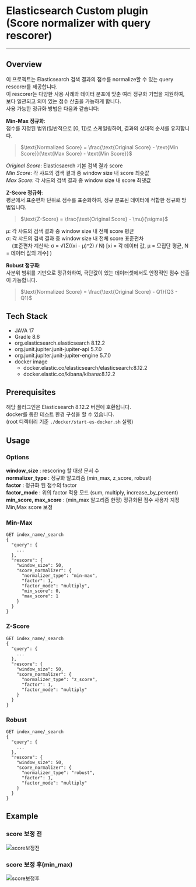 # Elasticsearch Custom plugin<br/>(Score normalizer with query rescorer)

--- 

## Overview
이 프로젝트는 Elasticsearch 검색 결과의 점수를 normalize할 수 있는 query rescorer를 제공합니다.</br>
이 rescorer는 다양한 사용 사례와 데이터 분포에 맞춘 여러 정규화 기법을 지원하여,</br>
보다 일관되고 의미 있는 점수 산출을 가능하게 합니다.</br>
사용 가능한 정규화 방법은 다음과 같습니다:

**Min-Max 정규화**: <br/>
점수를 지정된 범위(일반적으로 [0, 1])로 스케일링하여, 결과의 상대적 순서를 유지합니다.

> $\text{Normalized Score} = \frac{\text{Original Score} - \text{Min Score}}{\text{Max Score} - \text{Min Score}}$ 

*Original Score*: Elasticsaerch 기본 검색 결과 score<br/>
*Min Score*: 각 샤드의 검색 결과 중 window size 내 score 최솟값<br/>
*Max Score*: 각 샤드의 검색 결과 중 window size 내 score 최댓값

**Z-Score 정규화**: <br/>평균에서 표준편차 단위로 점수를 표준화하여, 정규 분포된 데이터에 적합한 정규화 방법입니다.

> $\text{Z-Score} = \frac{\text{Original Score} - \mu}{\sigma}$

$\mu$: 각 샤드의 검색 결과 중 window size 내 전체 score 평균 <br/>
$\sigma$: 각 샤드의 검색 결과 중 window size 내 전체 score 표준편차 <br/>
&nbsp;&nbsp;&nbsp; (표준편차 계산식: σ = √(Σ((xi - μ)^2) / N) [xi = 각 데이터 값, μ = 모집단 평균, N = 데이터 값의 개수] )

**Robust 정규화**: <br/>사분위 범위를 기반으로 정규화하여, 극단값이 있는 데이터셋에서도 안정적인 점수 산출이 가능합니다.

> $\text{Normalized Score} = \frac{\text{Original Score} - Q1}{Q3 - Q1}$

## Tech Stack
- JAVA 17
- Gradle 8.6
- org.elasticsearch.elasticsearch 8.12.2
- org.junit.jupiter.junit-jupiter-api 5.7.0
- org.junit.jupiter.junit-jupiter-engine 5.7.0
- docker image
  - docker.elastic.co/elasticsearch/elasticsearch:8.12.2
  - docker.elastic.co/kibana/kibana:8.12.2

## Prerequisites
해당 플러그인은 Elasticsearch 8.12.2 버전에 호환됩니다. <br/>
docker를 통한 테스트 환경 구성을 할 수 있습니다. <br/>
(root 디렉터리 기준 `./docker/start-es-docker.sh` 실행)

## Usage
### Options
**window_size** : rescoring 할 대상 문서 수<br/>
**normalizer_type** : 정규화 알고리즘 (min_max, z_score, robust)<br/>
**factor** : 정규화 된 점수의 factor<br/>
**factor_mode** : 위의 factor 적용 모드 (sum, multiply, increase_by_percent)<br/>
**min_score, max_score** : (min_max 알고리즘 한정) 정규화된 점수 사용자 지정 Min,Max score 보정<br/>

### Min-Max
```
GET index_name/_search
{
  "query": {
    ...
  },
  "rescore": {
    "window_size": 50,
    "score_normalizer": {
      "normalizer_type": "min-max",
      "factor": 1,
      "factor_mode": "multiply",
      "min_score": 0,
      "max_score": 1
    }
  }
}
```
### Z-Score

```
GET index_name/_search
{
  "query": {
    ...
  },
  "rescore": {
    "window_size": 50,
    "score_normalizer": {
      "normalizer_type": "z_score",
      "factor": 1,
      "factor_mode": "multiply"
    }
  }
}
```
### Robust
```
GET index_name/_search
{
  "query": {
    ...
  },
  "rescore": {
    "window_size": 50,
    "score_normalizer": {
      "normalizer_type": "robust",
      "factor": 1,
      "factor_mode": "multiply"
    }
  }
}
```

## Example
### score 보정 전
![score보정전](https://github.com/user-attachments/assets/1c9ba790-c767-47b9-9cab-7883877efa3b)
### score 보정 후(min_max)
![score보정후](https://github.com/user-attachments/assets/2acebb3b-67db-4fec-aa06-7360dfb568cb)